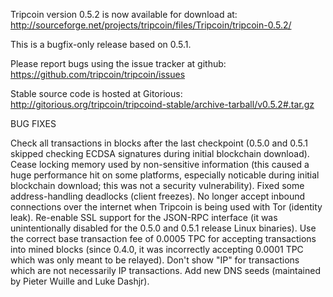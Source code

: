 Tripcoin version 0.5.2 is now available for download at:
http://sourceforge.net/projects/tripcoin/files/Tripcoin/tripcoin-0.5.2/

This is a bugfix-only release based on 0.5.1.

Please report bugs using the issue tracker at github:
https://github.com/tripcoin/tripcoin/issues

Stable source code is hosted at Gitorious:
http://gitorious.org/tripcoin/tripcoind-stable/archive-tarball/v0.5.2#.tar.gz

BUG FIXES

Check all transactions in blocks after the last checkpoint (0.5.0 and 0.5.1 skipped checking ECDSA signatures during initial blockchain download).
Cease locking memory used by non-sensitive information (this caused a huge performance hit on some platforms, especially noticable during initial blockchain download; this was
not a security vulnerability).
Fixed some address-handling deadlocks (client freezes).
No longer accept inbound connections over the internet when Tripcoin is being used with Tor (identity leak).
Re-enable SSL support for the JSON-RPC interface (it was unintentionally disabled for the 0.5.0 and 0.5.1 release Linux binaries).
Use the correct base transaction fee of 0.0005 TPC for accepting transactions into mined blocks (since 0.4.0, it was incorrectly accepting 0.0001 TPC which was only meant to be relayed).
Don't show "IP" for transactions which are not necessarily IP transactions.
Add new DNS seeds (maintained by Pieter Wuille and Luke Dashjr).
